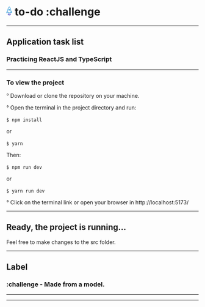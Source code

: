 <h1>
  <img width="15px" src="./src/assets/rocket.svg">
   to-do :challenge
</h1>

---

<h2>Application task list</h2>
<h3>Practicing ReactJS and TypeScript</h3>

---

### To view the project

° Download or clone the repository on your machine.

° Open the terminal in the project directory and run:

`$ npm install`

or

`$ yarn`

Then:

`$ npm run dev`

or

`$ yarn run dev`

° Click on the terminal link or open your browser in http://localhost:5173/

---

## Ready, the project is running...

Feel free to make changes to the src folder.

---

## Label

### :challenge - Made from a model.

---

---
